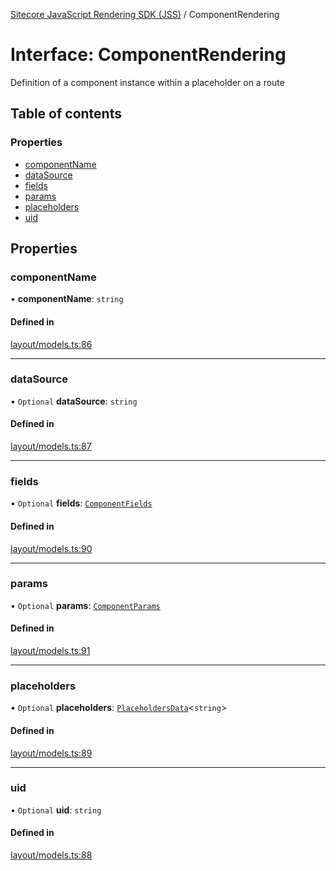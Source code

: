 [Sitecore JavaScript Rendering SDK (JSS)](../README.md) / ComponentRendering

# Interface: ComponentRendering

Definition of a component instance within a placeholder on a route

## Table of contents

### Properties

- [componentName](ComponentRendering.md#componentname)
- [dataSource](ComponentRendering.md#datasource)
- [fields](ComponentRendering.md#fields)
- [params](ComponentRendering.md#params)
- [placeholders](ComponentRendering.md#placeholders)
- [uid](ComponentRendering.md#uid)

## Properties

### componentName

• **componentName**: `string`

#### Defined in

[layout/models.ts:86](https://github.com/Sitecore/jss/blob/release/19.0.0/packages/sitecore-jss/src/layout/models.ts#L86)

___

### dataSource

• `Optional` **dataSource**: `string`

#### Defined in

[layout/models.ts:87](https://github.com/Sitecore/jss/blob/release/19.0.0/packages/sitecore-jss/src/layout/models.ts#L87)

___

### fields

• `Optional` **fields**: [`ComponentFields`](ComponentFields.md)

#### Defined in

[layout/models.ts:90](https://github.com/Sitecore/jss/blob/release/19.0.0/packages/sitecore-jss/src/layout/models.ts#L90)

___

### params

• `Optional` **params**: [`ComponentParams`](ComponentParams.md)

#### Defined in

[layout/models.ts:91](https://github.com/Sitecore/jss/blob/release/19.0.0/packages/sitecore-jss/src/layout/models.ts#L91)

___

### placeholders

• `Optional` **placeholders**: [`PlaceholdersData`](../README.md#placeholdersdata)<`string`\>

#### Defined in

[layout/models.ts:89](https://github.com/Sitecore/jss/blob/release/19.0.0/packages/sitecore-jss/src/layout/models.ts#L89)

___

### uid

• `Optional` **uid**: `string`

#### Defined in

[layout/models.ts:88](https://github.com/Sitecore/jss/blob/release/19.0.0/packages/sitecore-jss/src/layout/models.ts#L88)
